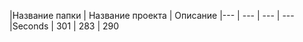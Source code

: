 |Название папки | Название проекта | Описание 
|--- | --- | --- | --- 
|Seconds | 301 | 283 | 290 

